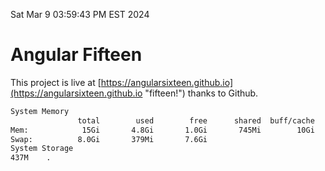 Sat Mar  9 03:59:43 PM EST 2024

# Angular Fifteen


This project is live at [https://angularsixteen.github.io](https://angularsixteen.github.io "fifteen!") thanks to Github.

```bash
System Memory
               total        used        free      shared  buff/cache   available
Mem:            15Gi       4.8Gi       1.0Gi       745Mi        10Gi        10Gi
Swap:          8.0Gi       379Mi       7.6Gi
System Storage
437M	.
```
```bash
